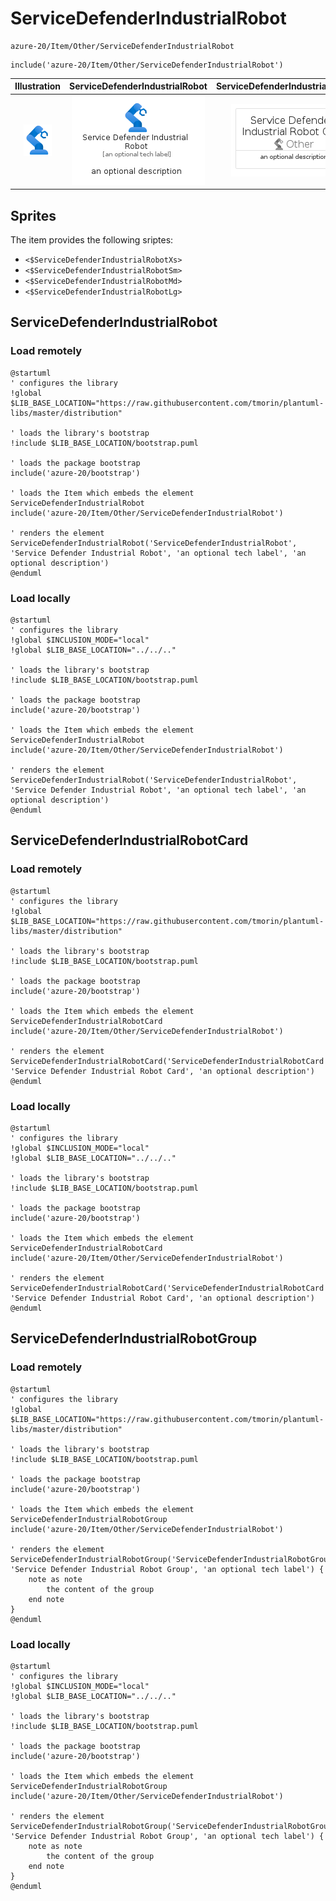 # ServiceDefenderIndustrialRobot


```text
azure-20/Item/Other/ServiceDefenderIndustrialRobot
```

```text
include('azure-20/Item/Other/ServiceDefenderIndustrialRobot')
```



| Illustration | ServiceDefenderIndustrialRobot | ServiceDefenderIndustrialRobotCard | ServiceDefenderIndustrialRobotGroup |
| :---: | :---: | :---: | :---: |
| ![illustration for Illustration](../../../azure-20/Item/Other/ServiceDefenderIndustrialRobot.png) | ![illustration for ServiceDefenderIndustrialRobot](../../../azure-20/Item/Other/ServiceDefenderIndustrialRobot.Local.png) | ![illustration for ServiceDefenderIndustrialRobotCard](../../../azure-20/Item/Other/ServiceDefenderIndustrialRobotCard.Local.png) | ![illustration for ServiceDefenderIndustrialRobotGroup](../../../azure-20/Item/Other/ServiceDefenderIndustrialRobotGroup.Local.png) |



## Sprites
The item provides the following sriptes:

- `<$ServiceDefenderIndustrialRobotXs>`
- `<$ServiceDefenderIndustrialRobotSm>`
- `<$ServiceDefenderIndustrialRobotMd>`
- `<$ServiceDefenderIndustrialRobotLg>`





## ServiceDefenderIndustrialRobot

### Load remotely
```plantuml
@startuml
' configures the library
!global $LIB_BASE_LOCATION="https://raw.githubusercontent.com/tmorin/plantuml-libs/master/distribution"

' loads the library's bootstrap
!include $LIB_BASE_LOCATION/bootstrap.puml

' loads the package bootstrap
include('azure-20/bootstrap')

' loads the Item which embeds the element ServiceDefenderIndustrialRobot
include('azure-20/Item/Other/ServiceDefenderIndustrialRobot')

' renders the element
ServiceDefenderIndustrialRobot('ServiceDefenderIndustrialRobot', 'Service Defender Industrial Robot', 'an optional tech label', 'an optional description')
@enduml
```

### Load locally
```plantuml
@startuml
' configures the library
!global $INCLUSION_MODE="local"
!global $LIB_BASE_LOCATION="../../.."

' loads the library's bootstrap
!include $LIB_BASE_LOCATION/bootstrap.puml

' loads the package bootstrap
include('azure-20/bootstrap')

' loads the Item which embeds the element ServiceDefenderIndustrialRobot
include('azure-20/Item/Other/ServiceDefenderIndustrialRobot')

' renders the element
ServiceDefenderIndustrialRobot('ServiceDefenderIndustrialRobot', 'Service Defender Industrial Robot', 'an optional tech label', 'an optional description')
@enduml
```

## ServiceDefenderIndustrialRobotCard

### Load remotely
```plantuml
@startuml
' configures the library
!global $LIB_BASE_LOCATION="https://raw.githubusercontent.com/tmorin/plantuml-libs/master/distribution"

' loads the library's bootstrap
!include $LIB_BASE_LOCATION/bootstrap.puml

' loads the package bootstrap
include('azure-20/bootstrap')

' loads the Item which embeds the element ServiceDefenderIndustrialRobotCard
include('azure-20/Item/Other/ServiceDefenderIndustrialRobot')

' renders the element
ServiceDefenderIndustrialRobotCard('ServiceDefenderIndustrialRobotCard', 'Service Defender Industrial Robot Card', 'an optional description')
@enduml
```

### Load locally
```plantuml
@startuml
' configures the library
!global $INCLUSION_MODE="local"
!global $LIB_BASE_LOCATION="../../.."

' loads the library's bootstrap
!include $LIB_BASE_LOCATION/bootstrap.puml

' loads the package bootstrap
include('azure-20/bootstrap')

' loads the Item which embeds the element ServiceDefenderIndustrialRobotCard
include('azure-20/Item/Other/ServiceDefenderIndustrialRobot')

' renders the element
ServiceDefenderIndustrialRobotCard('ServiceDefenderIndustrialRobotCard', 'Service Defender Industrial Robot Card', 'an optional description')
@enduml
```

## ServiceDefenderIndustrialRobotGroup

### Load remotely
```plantuml
@startuml
' configures the library
!global $LIB_BASE_LOCATION="https://raw.githubusercontent.com/tmorin/plantuml-libs/master/distribution"

' loads the library's bootstrap
!include $LIB_BASE_LOCATION/bootstrap.puml

' loads the package bootstrap
include('azure-20/bootstrap')

' loads the Item which embeds the element ServiceDefenderIndustrialRobotGroup
include('azure-20/Item/Other/ServiceDefenderIndustrialRobot')

' renders the element
ServiceDefenderIndustrialRobotGroup('ServiceDefenderIndustrialRobotGroup', 'Service Defender Industrial Robot Group', 'an optional tech label') {
    note as note
        the content of the group
    end note
}
@enduml
```

### Load locally
```plantuml
@startuml
' configures the library
!global $INCLUSION_MODE="local"
!global $LIB_BASE_LOCATION="../../.."

' loads the library's bootstrap
!include $LIB_BASE_LOCATION/bootstrap.puml

' loads the package bootstrap
include('azure-20/bootstrap')

' loads the Item which embeds the element ServiceDefenderIndustrialRobotGroup
include('azure-20/Item/Other/ServiceDefenderIndustrialRobot')

' renders the element
ServiceDefenderIndustrialRobotGroup('ServiceDefenderIndustrialRobotGroup', 'Service Defender Industrial Robot Group', 'an optional tech label') {
    note as note
        the content of the group
    end note
}
@enduml
```


